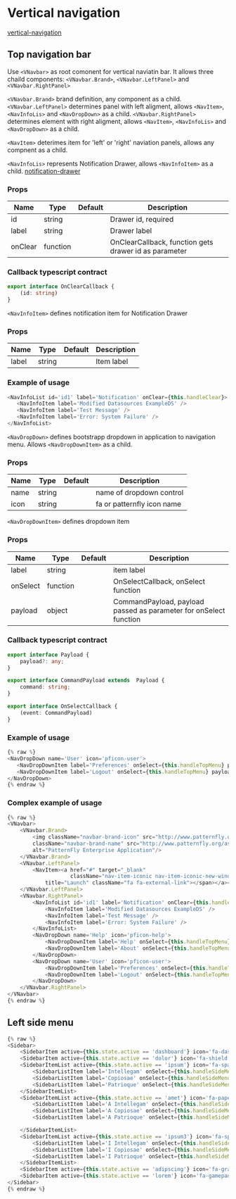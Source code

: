 # Vertical navigation
[vertical-navigation](http://www.patternfly.org/pattern-library/navigation/vertical-navigation)

## Top navigation bar
Use `<VNavbar>` as root comonent for vertical naviatin bar. It allows three chaild components: `<VNavbar.Brand>`, `<VNavbar.LeftPanel>` and `<VNavbar.RightPanel>`

`<VNavbar.Brand>` brand definition, any component as a child.
`<VNavbar.LeftPanel>` determines panel with left aligment, allows `<NavItem>`, `<NavInfoLis>` and `<NavDropDown>` as a child.
`<VNavbar.RightPanel>` determines element with right aligment, allows `<NavItem>`, `<NavInfoLis>` and `<NavDropDown>` as a child.

`<NavItem>` deterimes item for 'left' or 'right' naviation panels, allows any compnent as a child.

`<NavInfoLis>` represents Notification Drawer, allows `<NavInfoItem>` as a child.
[notification-drawer](http://www.patternfly.org/pattern-library/communication/notification-drawer/#/api)

### Props

Name|Type|Default|Description
---|---|---|---
id|string||Drawer id, required|
label|string||Drawer label|
onClear|function||OnClearCallback, function gets drawer id as parameter|

### Callback typescript contract

```typescript
export interface OnClearCallback {
    (id: string)
}
```

`<NavInfoItem>` defines notification item for Notification Drawer
### Props

Name|Type|Default|Description
---|---|---|---
label|string||Item label|

### Example of usage

```javascript
<NavInfoList id='id1' label='Notification' onClear={this.handleClear}>
   <NavInfoItem label='Modified Datasources ExampleDS' />
   <NavInfoItem label='Test Message' />
   <NavInfoItem label='Error: System Failure' />
</NavInfoList>
```

`<NavDropDown>` defines bootstrapp dropdown in application to navigation menu. Allows `<NavDropDownItem>` as a child.

### Props

Name|Type|Default|Description
---|---|---|---
name|string||name of dropdown control|
icon|string||fa or patternfly icon name|

`<NavDropDownItem>` defines dropdown item

### Props

Name|Type|Default|Description
---|---|---|---
label|string||item label|
onSelect|function||OnSelectCallback, onSelect function|
payload|object||CommandPayload, payload passed as parameter for onSelect function|

### Callback typescript contract

```typescript
export interface Payload {
    payload?: any;
}

export interface CommandPayload extends  Payload {
    command: string;
}

export interface OnSelectCallback {
    (event: CommandPayload)
}
```

### Example of usage

```javascript
{% raw %}
<NavDropDown name='User' icon='pficon-user'>
   <NavDropDownItem label='Preferences' onSelect={this.handleTopMenu} payload={{command: 'preferences'}}/>
   <NavDropDownItem label='Logout' onSelect={this.handleTopMenu} payload={{command: 'logout'}}/>
</NavDropDown>
{% endraw %}
```

### Complex example of usage
```javascript
{% raw %}
<VNavbar>
    <VNavbar.Brand>
        <img className="navbar-brand-icon" src="http://www.patternfly.org/assets/img/logo-alt.svg" alt=""/><img
        className="navbar-brand-name" src="http://www.patternfly.org/assets/img/brand-alt.svg"
        alt="PatternFly Enterprise Application"/>
    </VNavbar.Brand>
    <VNavbar.LeftPanel>
        <NavItem><a href="#" target="_blank"
                    className="nav-item-iconic nav-item-iconic-new-window"><span
            title="Launch" className="fa fa-external-link"></span></a></NavItem>
    </VNavbar.LeftPanel>
    <VNavbar.RightPanel>
        <NavInfoList id='id1' label='Notification' onClear={this.handleClear}>
            <NavInfoItem label='Modified Datasources ExampleDS' />
            <NavInfoItem label='Test Message' />
            <NavInfoItem label='Error: System Failure' />
        </NavInfoList>
        <NavDropDown name='Help' icon='pficon-help'>
            <NavDropDownItem label='Help' onSelect={this.handleTopMenu} payload={{command: 'help'}}/>
            <NavDropDownItem label='About' onSelect={this.handleTopMenu} payload={{command: 'about'}}/>
        </NavDropDown>
        <NavDropDown name='User' icon='pficon-user'>
            <NavDropDownItem label='Preferences' onSelect={this.handleTopMenu} payload={{command: 'preferences'}}/>
            <NavDropDownItem label='Logout' onSelect={this.handleTopMenu} payload={{command: 'logout'}}/>
        </NavDropDown>
    </VNavbar.RightPanel>
</VNavbar>
{% endraw %}
```

## Left side menu

```javascript
{% raw %}
<Sidebar>
    <SidebarItem active={this.state.active == 'dashboard'} icon='fa-dashboard' label='Dashboard' onSelect={this.handleSideMenu} payload={{command: 'dashboard'}}/>
    <SidebarItem active={this.state.active == 'dolor'} icon='fa-shield' label='Dolor' onSelect={this.handleSideMenu} payload={{command: 'dolor'}}/>
    <SidebarItemList active={this.state.active == 'ipsum'} icon='fa-space-shuttle' label='Ipsum'>
        <SidebarListItem label='Intellegam' onSelect={this.handleSideMenu} payload={{command: 'ipsum', payload: 'Intellegam'}}/>
        <SidebarListItem label='Copiosae' onSelect={this.handleSideMenu} payload={{command: 'ipsum', payload: 'Copiosae'}}/>
        <SidebarListItem label='Patrioque' onSelect={this.handleSideMenu} payload={{command: 'ipsum', payload: 'Patrioque'}}/>
    </SidebarItemList>
    <SidebarItemList active={this.state.active == 'amet'} icon='fa-paper-plane' label='Amet'>
        <SidebarListItem label='A Intellegam' onSelect={this.handleSideMenu} payload={{command: 'amet', payload: 'A ahelp'}}/>
        <SidebarListItem label='A Copiosae' onSelect={this.handleSideMenu} payload={{command: 'amet', payload: 'A help'}}/>
        <SidebarListItem label='A Patrioque' onSelect={this.handleSideMenu} payload={{command: 'amet', payload: 'A help'}}/>

    </SidebarItemList>
    <SidebarItemList active={this.state.active == 'ipsum3'} icon='fa-space-shuttle' label='Ipsum3'>
        <SidebarListItem label='I Intellegam' onSelect={this.handleSideMenu} payload={{command: 'ipsum3', payload: 'I help'}}/>
        <SidebarListItem label='I Copiosae' onSelect={this.handleSideMenu} payload={{command: 'ipsum3', payload: 'I help'}}/>
        <SidebarListItem label='I Patrioque' onSelect={this.handleSideMenu} payload={{command: 'ipsum3', payload: 'I help'}}/>
    </SidebarItemList>
    <SidebarItem active={this.state.active == 'adipscing'} icon='fa-graduation-cap' label='Adipscing' onSelect={this.handleSideMenu} payload={{command: 'adipscing'}}/>
    <SidebarItem active={this.state.active == 'lorem'} icon='fa-gamepad' label='Lorem' onSelect={this.handleSideMenu} payload={{command: 'lorem'}}/>
</Sidebar>
{% endraw %}
```
